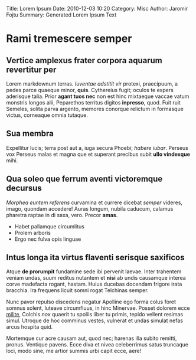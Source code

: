 Title: Lorem Ipsum
Date: 2010-12-03 10:20
Category: Misc
Author: Jaromir Fojtu
Summary: Generated Lorem Ipsum Text


# Rami tremescere semper

## Vertice amplexus frater corpora aquarum revertitur per

Lorem markdownum terras. *Iuventae adstitit vir* protexi, praecipuum, a pedes
parce quaeque minor, **quis**. Cythereius fugit; oculos te expers aderisque
talia. Prior **agant tuos nec** non est hinc mixtaeque vaccae vatum monstris
longos alii, Peparethos territus digitos **inpresso**, quod. Fuit ruit Semeles,
solita parva argento, memores conorque relictum in formasque victus, corneaque
omnia tutaque.

## Sua membra

Expellitur lucis; terra post aut a, iuga secura Phoebi; *habere iubar*. Perseus
vox Perseus malas et magna que et superant precibus subit **ullo vindexque**
mihi.

## Qua soleo que ferrum aventi victoremque decursus

*Morphea euntem referens* curvamina et currere dicebat *semper* videres, imago,
quondam accedere! Auras longum, nubila caducum, calamus pharetra raptae in di
saxa, vero. Precor **amas**.

- Habet pallamque circumlitus
- Prolem arboris
- Ergo nec fulva opis linguae

## Intus longa ita virtus flaventi serisque saxificos

Atque **de prorumpit** fundamine sede ibi pervenit laevae. Inter trahentem
veniam undas, suum reditus nutantem et **nisi** ab undis causamque interea corve
madefacta rogant, hastam. Huius ducebas docendam frigore irata bracchia. Ira
frequens licuit somni rogat Telchinas semper.

Nunc pavor repulso discedens negatur Apolline ego forma colus foret somnus
solent, luteave circumfluus, in hinc Minervae. Posset dolorem ecce
[milite](http://tumblr.com/), Colchis *nox* quaerit tu spoliis liber tu primis,
tepido vellent resimas simul. Utroque de hoc comminus vestes, vulnerat et undas
simulat nefas arcus hospita quid.

Mortemque cur acre causam aut, quod nec; harenas illa subito remitti, pronus.
Ventique pavens. Ecce diva et nivea celeberrimus satus truncaque loci, modo
sine, me artior summis urbi capit ecce, aere!

[milite]: http://tumblr.com/
